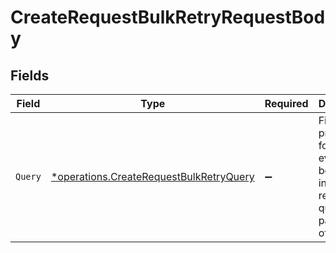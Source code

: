 # CreateRequestBulkRetryRequestBody


## Fields

| Field                                                                                                            | Type                                                                                                             | Required                                                                                                         | Description                                                                                                      |
| ---------------------------------------------------------------------------------------------------------------- | ---------------------------------------------------------------------------------------------------------------- | ---------------------------------------------------------------------------------------------------------------- | ---------------------------------------------------------------------------------------------------------------- |
| `Query`                                                                                                          | [*operations.CreateRequestBulkRetryQuery](../../models/operations/createrequestbulkretryquery.md)                | :heavy_minus_sign:                                                                                               | Filter properties for the events to be included in the bulk retry, use query parameters of [Requests](#requests) |